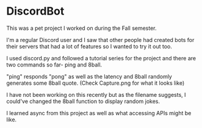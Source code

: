 # DiscordBot
This was a pet project I worked on during the Fall semester.

I'm a regular Discord user and I saw that other people had created bots for their servers that had a lot of features so I wanted to try it out too.

I used discord.py and followed a tutorial series for the project and there are two commands so far- ping and 8ball.

"ping" responds "pong" as well as the latency and 8ball randomly generates some 8ball quote. (Check Capture.png for what it looks like)

I have not been working on this recently but as the filename suggests, I could've changed the 8ball function to display random jokes. 

I learned async from this project as well as what accessing APIs might be like.
